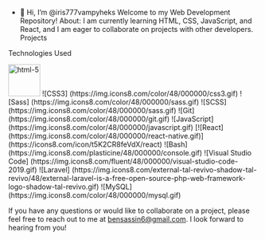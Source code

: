 - 👋 Hi, I’m @iris777vampyheks
Welcome to my Web Development Repository!
About:
 I am currently learning HTML, CSS, JavaScript, and React, and I am eager to collaborate on projects with other developers.
Projects

Technologies Used

<img width="64" height="64" src="https://img.icons8.com/nolan/64/html-5.png" alt="html-5"/>
![CSS3] (https://img.icons8.com/color/48/000000/css3.gif)
![Sass] (https://img.icons8.com/color/48/000000/sass.gif)
![SCSS] (https://img.icons8.com/color/48/000000/sass.gif)
![Git] (https://img.icons8.com/color/48/000000/git.gif)
![JavaScript] (https://img.icons8.com/color/48/000000/javascript.gif)
[![React] (https://img.icons8.com/color/48/000000/react-native.gif)](https://icons8.com/icon/t5K2CR8feVdX/react)
![Bash] (https://img.icons8.com/plasticine/48/000000/console.gif)
![Visual Studio Code] (https://img.icons8.com/fluent/48/000000/visual-studio-code-2019.gif)
![Laravel] (https://img.icons8.com/external-tal-revivo-shadow-tal-revivo/48/external-laravel-is-a-free-open-source-php-web-framework-logo-shadow-tal-revivo.gif)
![MySQL] (https://img.icons8.com/color/48/000000/mysql.gif)



If you have any questions or would like to collaborate on a project, please feel free to reach out to me at bensassin6@gmail.com. I look forward to hearing from you!
